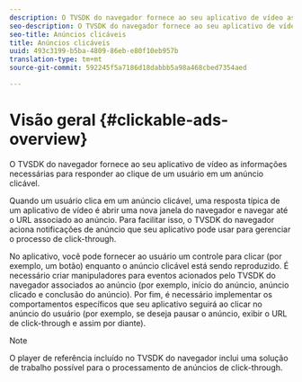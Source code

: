 ```yaml
---
description: O TVSDK do navegador fornece ao seu aplicativo de vídeo as informações necessárias para responder ao clique de um usuário em um anúncio clicável.
seo-description: O TVSDK do navegador fornece ao seu aplicativo de vídeo as informações necessárias para responder ao clique de um usuário em um anúncio clicável.
seo-title: Anúncios clicáveis
title: Anúncios clicáveis
uuid: 493c3199-b5ba-4809-86eb-e80f10eb957b
translation-type: tm+mt
source-git-commit: 592245f5a7186d18dabbb5a98a468cbed7354aed

---
```



# Visão geral {#clickable-ads-overview}

O TVSDK do navegador fornece ao seu aplicativo de vídeo as informações necessárias para responder ao clique de um usuário em um anúncio clicável.

Quando um usuário clica em um anúncio clicável, uma resposta típica de um aplicativo de vídeo é abrir uma nova janela do navegador e navegar até o URL associado ao anúncio. Para facilitar isso, o TVSDK do navegador aciona notificações de anúncio que seu aplicativo pode usar para gerenciar o processo de click-through.

No aplicativo, você pode fornecer ao usuário um controle para clicar (por exemplo, um botão) enquanto o anúncio clicável está sendo reproduzido. É necessário criar manipuladores para eventos acionados pelo TVSDK do navegador associados ao anúncio (por exemplo, início do anúncio, anúncio clicado e conclusão do anúncio). Por fim, é necessário implementar os comportamentos específicos que seu aplicativo seguirá ao clicar no anúncio do usuário (por exemplo, se deseja pausar o anúncio, exibir o URL de click-through e assim por diante).

>[!NOTE]
>
>O player de referência incluído no TVSDK do navegador inclui uma solução de trabalho possível para o processamento de anúncios de click-through.